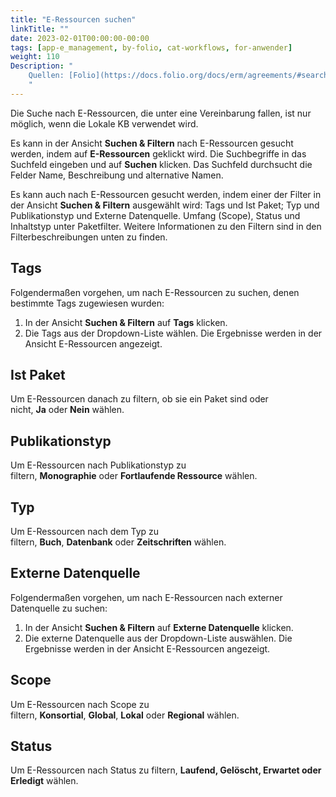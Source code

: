 ```yaml
---
title: "E-Ressourcen suchen"
linkTitle: ""
date: 2023-02-01T00:00:00-00:00
tags: [app-e_management, by-folio, cat-workflows, for-anwender]
weight: 110
Description: "
    Quellen: [Folio](https://docs.folio.org/docs/erm/agreements/#searching-for-e-resources) <!-- & [GBV](https://info.gebev.de/display/FOLIOGBVEXTERN/Folio:+E-Ressourcen+suchen) -->
    "
---
```


Die Suche nach E-Ressourcen, die unter eine Vereinbarung fallen, ist nur möglich, wenn die Lokale KB verwendet wird.

Es kann in der Ansicht **Suchen & Filtern** nach E-Ressourcen gesucht werden, indem auf **E-Ressourcen** geklickt wird. Die Suchbegriffe in das Suchfeld eingeben und auf **Suchen** klicken. Das Suchfeld durchsucht die Felder Name, Beschreibung und alternative Namen.

Es kann auch nach E-Ressourcen gesucht werden, indem einer der Filter in der Ansicht **Suchen & Filtern** ausgewählt wird: Tags und Ist Paket; Typ und Publikationstyp und Externe Datenquelle. Umfang (Scope), Status und Inhaltstyp unter Paketfilter. Weitere Informationen zu den Filtern sind in den Filterbeschreibungen unten zu finden.

## Tags

Folgendermaßen vorgehen, um nach E-Ressourcen zu suchen, denen bestimmte Tags zugewiesen wurden:

1.  In der Ansicht **Suchen & Filtern** auf **Tags** klicken.
2.  Die Tags aus der Dropdown-Liste wählen. Die Ergebnisse werden in der Ansicht E-Ressourcen angezeigt.

## Ist Paket

Um E-Ressourcen danach zu filtern, ob sie ein Paket sind oder nicht, **Ja** oder **Nein** wählen.

## Publikationstyp

Um E-Ressourcen nach Publikationstyp zu filtern, **Monographie** oder **Fortlaufende Ressource** wählen.

## Typ

Um E-Ressourcen nach dem Typ zu filtern, **Buch**, **Datenbank** oder **Zeitschriften** wählen.

## Externe Datenquelle

Folgendermaßen vorgehen, um nach E-Ressourcen nach externer Datenquelle zu suchen:

1.  In der Ansicht **Suchen & Filtern** auf **Externe Datenquelle** klicken.
2.  Die externe Datenquelle aus der Dropdown-Liste auswählen. Die Ergebnisse werden in der Ansicht E-Ressourcen angezeigt.

## Scope

Um E-Ressourcen nach Scope zu filtern, **Konsortial**, **Global**, **Lokal** oder **Regional** wählen.

## Status

Um E-Ressourcen nach Status zu filtern, **Laufend, Gelöscht, Erwartet oder Erledigt** wählen.

